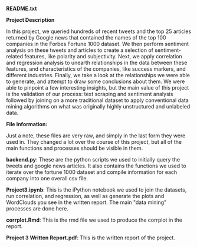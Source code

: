 <b>README.txt</b>

<b>Project Description</b>

In this project, we queried hundreds of recent tweets and the top 25 articles returned by Google news that contained the names of the top 100 companies in the Forbes Fortune 1000 dataset. We then perform sentiment analysis on these tweets and articles to create a selection of sentiment-related features, like polarity and subjectivity. Next, we apply correlation and regression analysis to unearth relationships in the data between these features, and characteristics of the companies, like success markers, and different industries. Finally, we take a look at the relationships we were able to generate, and attempt to draw some conclusions about them. We were able to pinpoint a few interesting insights, but the main value of this project is the validation of our process: text scraping and sentiment analysis followed by joining on a more traditional dataset to apply conventional data mining algorithms on what was originally highly unstructured and unlabeled data.

<b>File Information:</b>

Just a note, these files are very raw, and simply in the last form they were used in. They changed a lot over the course of this project, but all of the main functions and processes should be visible in them.

<b>backend.py</b>: These are the python scripts we used to initially query the tweets and google news articles. It also contains the functions we used to iterate over the fortune 1000 dataset and compile information for each company into one overall csv file.

<b>Project3.ipynb</b>: This is the iPython notebook we used to join the datasets, run correlation, and regression, as well as generate the plots and WordClouds you see in the written report. The main "data mining" processes are done here.

<b>corrplot.Rmd</b>: This is the rmd file we used to produce the corrplot in the report.

<b>Project 3 Written Report.pdf</b>: This is the written report of the project.
